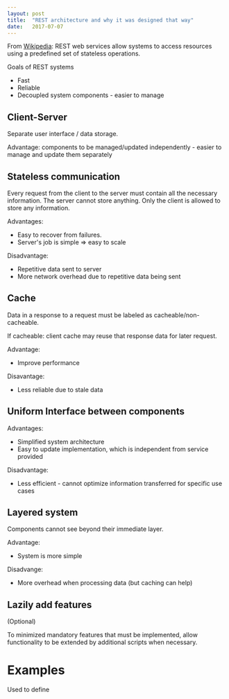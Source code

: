 ```yaml
---
layout: post
title:  "REST architecture and why it was designed that way"
date:   2017-07-07
---
```


From [Wikipedia](https://en.wikipedia.org/wiki/Representational_state_transfer): 
REST web services allow systems to access resources
using a predefined set of stateless operations.

Goals of REST systems
* Fast
* Reliable
* Decoupled system components - easier to manage

## Client-Server 

Separate user interface / data storage.

Advantage: components to be managed/updated independently 
	- easier to manage and update them separately

## Stateless communication

Every request from the client to the server must contain
all the necessary information.
The server cannot store anything.
Only the client is allowed to store any information.

Advantages: 
* Easy to recover from failures. 
* Server's job is simple => easy to scale 

Disadvantage: 
* Repetitive data sent to server 
* More network overhead due to repetitive data being sent

## Cache

Data in a response to a request must be labeled as cacheable/non-cacheable.

If cacheable: client cache may reuse that response data for later request.

Advantage:
* Improve performance

Disavantage:
* Less reliable due to stale data

## Uniform Interface between components

Advantages:
* Simplified system architecture
* Easy to update implementation, which is independent from service provided

Disadvantage:
* Less efficient - cannot optimize information transferred for specific use cases

## Layered system

Components cannot see beyond their immediate layer.

Advantage:
* System is more simple

Disadvange:
* More overhead when processing data (but caching can help)

## Lazily add features

(Optional)

To minimized mandatory features that must be implemented,
allow functionality to be extended by additional scripts when necessary.

# Examples

Used to define 





































